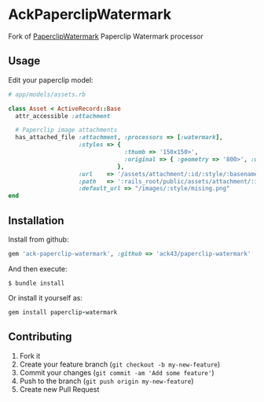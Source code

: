 # AckPaperclipWatermark

Fork of [PaperclipWatermark](https://github.com/vikewoods/paperclip-watermark)
Paperclip Watermark processor

## Usage

Edit your paperclip model:

```ruby
# app/models/assets.rb

class Asset < ActiveRecord::Base
  attr_accessible :attachment

  # Paperclip image attachments
  has_attached_file :attachment, :processors => [:watermark],
                    :styles => {
                                 :thumb => '150x150>',
                                 :original => { :geometry => '800>', :watermark_path => "#{Rails.root}/public/images/logo.png" }
                               },
                    :url    => '/assets/attachment/:id/:style/:basename.:extension',
                    :path   => ':rails_root/public/assets/attachment/:id/:style/:basename.:extension',
                    :default_url => "/images/:style/mising.png"
end

```


## Installation

Install from github:
```ruby
gem 'ack-paperclip-watermark', :github => 'ack43/paperclip-watermark'
```

And then execute:

    $ bundle install

Or install it yourself as:
```ruby
gem install paperclip-watermark
```

## Contributing

1. Fork it
2. Create your feature branch (`git checkout -b my-new-feature`)
3. Commit your changes (`git commit -am 'Add some feature'`)
4. Push to the branch (`git push origin my-new-feature`)
5. Create new Pull Request
